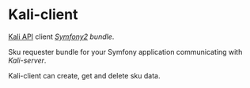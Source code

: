 # Kali-client

[Kali API](https://github.com/1001Pharmacies/kali-server/) client *[Symfony2](http://symfony.com) bundle*.

Sku requester bundle for your Symfony application communicating with *Kali-server*.

Kali-client can create, get and delete sku data.